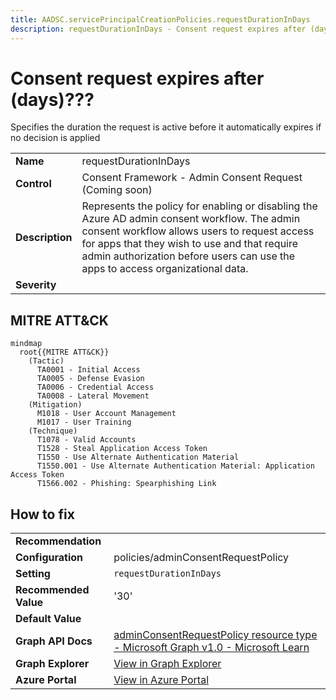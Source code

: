 ```yaml
---
title: AADSC.servicePrincipalCreationPolicies.requestDurationInDays
description: requestDurationInDays - Consent request expires after (days)???
---
```


# Consent request expires after (days)???

Specifies the duration the request is active before it automatically expires if no decision is applied

| | |
|-|-|
| **Name** | requestDurationInDays |
| **Control** | Consent Framework - Admin Consent Request (Coming soon) |
| **Description** | Represents the policy for enabling or disabling the Azure AD admin consent workflow. The admin consent workflow allows users to request access for apps that they wish to use and that require admin authorization before users can use the apps to access organizational data.  |
| **Severity** |  |

## MITRE ATT&CK

```mermaid
mindmap
  root{{MITRE ATT&CK}}
    (Tactic)
      TA0001 - Initial Access
      TA0005 - Defense Evasion
      TA0006 - Credential Access
      TA0008 - Lateral Movement
    (Mitigation)
      M1018 - User Account Management
      M1017 - User Training
    (Technique)
      T1078 - Valid Accounts
      T1528 - Steal Application Access Token
      T1550 - Use Alternate Authentication Material
      T1550.001 - Use Alternate Authentication Material: Application Access Token
      T1566.002 - Phishing: Spearphishing Link
```

## How to fix
| | |
|-|-|
| **Recommendation** |  |
| **Configuration** | policies/adminConsentRequestPolicy |
| **Setting** | `requestDurationInDays` |
| **Recommended Value** | '30' |
| **Default Value** |  |
| **Graph API Docs** | [adminConsentRequestPolicy resource type - Microsoft Graph v1.0 - Microsoft Learn](https://learn.microsoft.com/en-us/graph/api/resources/adminconsentrequestpolicy) |
| **Graph Explorer** | [View in Graph Explorer](https://developer.microsoft.com/en-us/graph/graph-explorer?request=policies/adminConsentRequestPolicy&method=GET&version=beta&GraphUrl=https://graph.microsoft.com) |
| **Azure Portal** | [View in Azure Portal](https://portal.azure.com/#view/Microsoft_AAD_IAM/ConsentPoliciesMenuBlade/~/AdminConsentSettings) | 

